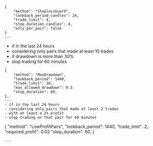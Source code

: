 
```
{
    "method": "StoplossGuard",
    "lookback_period_candles": 24,
    "trade_limit": 4,
    "stop_duration_candles": 4,
    "only_per_pair": false
}
---
```
- if in the last 24 hours
- considering only pairs that made at least 10 trades
- if drawdown is more than 30%
- stop trading for 60 minutes
```
{
    "method": "MaxDrawdown",
    "lookback_period": 1440,
    "trade_limit": 10,
    "max_allowed_drawdown": 0.3
    "stop_duration": 60,
},
---
- if in the last 24 hours
- considering only pairs that made at least 2 trades
- with at least a 2% profit
- stop trading on that pair for 60 minutes
```
{
    "method": "LowProfitPairs",
    "lookback_period": 1440,
    "trade_limit": 2,
    "required_profit": 0.02
    "stop_duration": 60,
}
```
---
